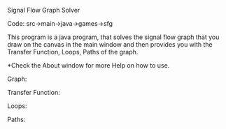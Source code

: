 Signal Flow Graph Solver

Code: src->main->java->games->sfg


This program is a java program, that solves the signal flow graph that you draw on the canvas in the main window and then provides you with the Transfer Function, Loops, Paths of the graph.

*Check the About window for more Help on how to use.


Graph:



Transfer Function:



Loops:



Paths:


